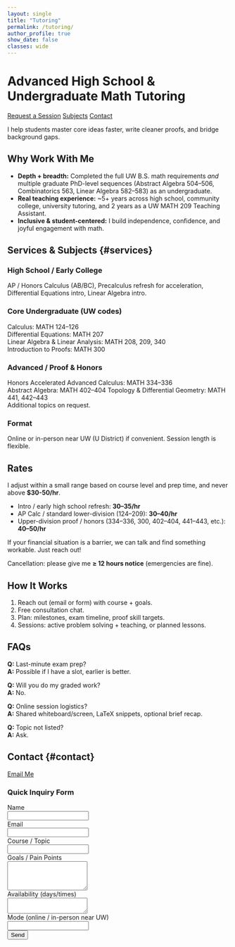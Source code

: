 ```yaml
---
layout: single
title: "Tutoring"
permalink: /tutoring/
author_profile: true
show_date: false
classes: wide
---
```


# Advanced High School & Undergraduate Math Tutoring  

<div class="cta-buttons">
<a class="btn btn--primary" href="mailto:austinul@uw.edu?subject=Tutoring%20Inquiry&body=Hi%20Austin,%0A%0ACourse(s):%0AGoals / pain points:%0ATimeline (exam dates, etc.):%0AWeekly availability:%0AIn-person or online:%0ABackground / last math class:%0AAnything else:%0A">Request a Session</a>
<a class="btn" href="#services">Subjects</a>
<a class="btn" href="#contact">Contact</a>
</div>

I help students master core ideas faster, write cleaner proofs, and bridge background gaps. 

## Why Work With Me

- **Depth + breadth:** Completed the full UW B.S. math requirements *and* multiple graduate PhD-level sequences (Abstract Algebra 504–506, Combinatorics 563, Linear Algebra 582–583) as an undergraduate.  
- **Real teaching experience:** ~5+ years across high school, community college, university tutoring, and 2 years as a UW MATH 209 Teaching Assistant.  
- **Inclusive & student-centered:** I build independence, confidence, and joyful engagement with math.

## Services & Subjects  {#services}

### High School / Early College
AP / Honors Calculus (AB/BC), Precalculus refresh for acceleration, Differential Equations intro, Linear Algebra intro.

### Core Undergraduate (UW codes)
Calculus: MATH 124–126  
Differential Equations: MATH 207  
Linear Algebra & Linear Analysis: MATH 208, 209, 340  
Introduction to Proofs: MATH 300  

### Advanced / Proof & Honors
Honors Accelerated Advanced Calculus: MATH 334–336  
Abstract Algebra: MATH 402–404
Topology & Differential Geometry: MATH 441, 442–443  
Additional topics on request.

### Format
Online or in-person near UW (U District) if convenient. Session length is flexible.

## Rates

I adjust within a small range based on course level and prep time, and never above **$30-50/hr**.

- Intro / early high school refresh: **$30–$35/hr**
- AP Calc / standard lower-division (124–209): **$30–$40/hr**
- Upper-division proof / honors (334–336, 300, 402–404, 441–443, etc.): **$40–$50/hr**

If your financial situation is a barrier, we can talk and find something workable. Just reach out!

Cancellation: please give me **≥ 12 hours notice** (emergencies are fine).

## How It Works

1. Reach out (email or form) with course + goals.  
2. Free consultation chat.  
3. Plan: milestones, exam timeline, proof skill targets.  
4. Sessions: active problem solving + teaching, or planned lessons.  

## FAQs

**Q:** Last-minute exam prep?  
**A:** Possible if I have a slot, earlier is better.

**Q:** Will you do my graded work?  
**A:** No.

**Q:** Online session logistics?  
**A:** Shared whiteboard/screen, LaTeX snippets, optional brief recap.

**Q:** Topic not listed?  
**A:** Ask.

## Contact  {#contact}

<div class="cta-buttons">
<a class="btn btn--primary" href="mailto:austinul@uw.edu?subject=Tutoring%20Inquiry&body=Hi%20Austin,%0A%0ACourse(s):%0AGoals / pain points:%0AExam dates / deadlines:%0AAvailability (days/times):%0AOnline or in-person:%0ABackground gaps you suspect:%0A">Email Me</a>
</div>

### Quick Inquiry Form

<form action="https://formspree.io/f/mpwlqdka" method="POST">
  <label>Name<br><input type="text" name="name" required></label><br>
  <label>Email<br><input type="email" name="_replyto" required></label><br>
  <label>Course / Topic<br><input type="text" name="course" required></label><br>
  <label>Goals / Pain Points<br><textarea name="goals" rows="4"></textarea></label><br>
  <label>Availability (days/times)<br><textarea name="availability" rows="2"></textarea></label><br>
  <label>Mode (online / in-person near UW)<br><input type="text" name="mode"></label><br>
  <button type="submit">Send</button>
  <input type="hidden" name="subject" value="New Tutoring Inquiry">
  <input type="hidden" name="_next" value="https://austinulrigg.github.io/tutoring/#thanks">
</form>

<!-- Thank-you message hidden until anchor is targeted -->
<style>
#thanks { display:none; }
:target#thanks { display:block; margin-top:2rem; font-weight:600; }
</style>
<div id="thanks">Thanks—your inquiry was sent. I’ll reply soon.</div>


